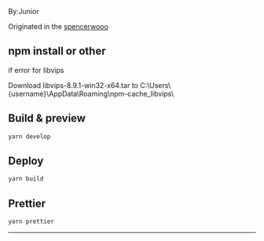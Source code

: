 By:Junior

Originated in the [spencerwooo](https://github.com/spencerwooo/blog)

## npm install  or other

if error for libvips

Download libvips-8.9.1-win32-x64.tar  to C:\Users\\{username}\AppData\Roaming\npm-cache\_libvips\

## Build & preview

```bash
yarn develop
```

## Deploy

```bash
yarn build
```

## Prettier

```bash
yarn prettier
```

<hr>

